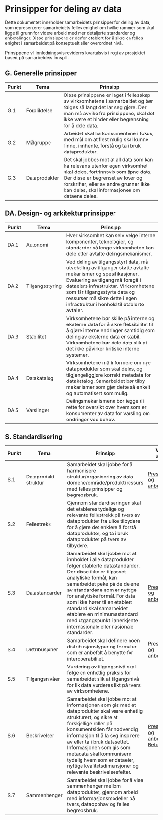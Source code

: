 # Prinsipper for deling av data

Dette dokumentet inneholder samarbeidets prinsipper for deling av data, som representerer samarbeidets felles enighet om hvilke rammer som skal ligge til grunn for videre arbeid med mer detaljerte standarder og anbefalinger. Disse prinsippene er derfor etablert for å sikre en felles enighet i samarbeidet på konseptuelt eller overordnet nivå.

Prinsippene vil innledningsvis revideres kvartalsvis i regi av prosjektet basert på samarbeidets innspill. 

## G. Generelle prinsipper

| Punkt | Tema | Prinsipp |
| ------- | ------- |--------|
| G.1 | Forpliktelse | Disse prinsippene er laget i fellesskap av virksomhetene i samarbeidet og bør følges så langt det lar seg gjøre. Der man må avvike fra prinsippene, skal det ikke være et hinder eller begrensning for å dele data. |
| G.2 | Målgruppe | Arbeidet skal ha konsumentene i fokus, med mål om at flest mulig skal kunne finne, innhente, forstå og ta i bruk dataprodukter. |
| G.3 | Dataprodukter | Det skal jobbes mot at all data som kan ha relevans utenfor egen virksomhet skal deles, fortrinnsvis som åpne data. Der disse er begrenset av lover og forskrifter, eller av andre grunner ikke kan deles, skal informasjonen om dataene deles. |

## DA. Design- og arkitekturprinsipper

| Punkt | Tema | Prinsipp |
| ------- | ------- | ------- |
| DA.1 | Autonomi | Hver virksomhet kan selv velge interne komponenter, teknologier, og standarder så lenge virksomheten kan dele etter avtalte delingsmekanismer. |
| DA.2 | Tilgangsstyring | Ved deling av tilgangsstyrt data, må utveksling av tilganger støtte avtalte mekanismer og spesifikasjoner. Evaluering av tilgang må foregå i dataeiers infrastruktur. Virksomhetene som får tilgangsstyrte data og ressurser må sikre dette i egen infrastruktur i henhold til etablerte avtaler. |
| DA.3 | Stabilitet | Virksomhetene bør skille på interne og eksterne data for å sikre fleksibilitet til å gjøre interne endringer samtidig som deling av eksterne data er stabil. Virksomhetene bør dele data slik at det ikke påvirker kritiske interne systemer. |
| DA.4 | Datakatalog | Virksomhetene må informere om nye dataprodukter som skal deles, og tilgjengeliggjøre korrekt metadata for datakatalog. Samarbeidet bør tilby mekanismer som gjør dette så enkelt og automatisert som mulig. |
| DA.5 | Varslinger | Delingsmekanismene bør legge til rette for oversikt over hvem som er konsumenter av data for varsling om endringer ved behov. |


## S. Standardisering

| Punkt | Tema | Prinsipp | Videre arbeid |
| ------- | ------- |-------|-------|
| S.1 | Dataprodukt-struktur | Samarbeidet skal jobbe for å harmonisere struktur/organisering av data-domene/område/produkt/ressurs med felles prinsipper og begrepsbruk. | [Presiseringer og anbefalinger](./presisering_av_prinsipper/s7.md) |
| S.2 | Fellestrekk | Gjennom standardiseringen skal det etableres tydelige og relevante fellestrekk på tvers av dataprodukter fra ulike tilbydere for å gjøre det enklere å forstå dataprodukter, og ta i bruk dataprodukter på tvers av tilbydere. |
| S.3 | Datastandarder | Samarbeidet skal jobbe mot at innholdet i alle dataprodukter følger etablerte datastandarder. Der disse ikke er tilpasset analytiske formål, kan samarbeidet peke på de delene av standardene som er nyttige for analytiske formål. For data som ikke hører til en etablert standard  skal samarbeidet etablere en minimumsstandard med utgangspunkt i anerkjente internasjonale eller nasjonale standarder. | [Presiseringer og anbefalinger](./presisering_av_prinsipper/s2.md) |
| S.4 | Distribusjoner | Samarbeidet skal definere noen distribusjonstyper og formater som er anbefalt å benytte for interoperabilitet. | [Presiseringer og anbefalinger](./presisering_av_prinsipper/s3.md) |
| S.5 | Tilgangsnivåer | Vurdering av tilgangsnivå skal følge en enhetlig praksis for samarbeidet slik at tilgangsnivå for lik data vurderes likt på tvers av virksomhetene. |
| S.6 | Beskrivelser | Samarbeidet skal jobbe mot at informasjonen som gis med et dataprodukter skal være enhetlig strukturert, og sikre at forskjellige roller på konsumentsiden får nødvendig informasjon til å la seg inspirere av eller ta i bruk datasettet. Informasjonen som gis som metadata skal kommunisere tydelig hvem som er dataeier, nyttige kvalitetsdimensjoner og relevante beskrivelsesfelter. | [Presiseringer og anbefalinger](./presisering_av_prinsipper/s5.md) <br /> [Retningslog](./retningslog/s5.md)|
| S.7 | Sammenhenger | Samarbeidet skal jobbe for å vise sammenhenger mellom dataprodukter, gjennom arbeid med informasjonsmodeller på tvers, dataopphav og felles begrepsbruk. |

